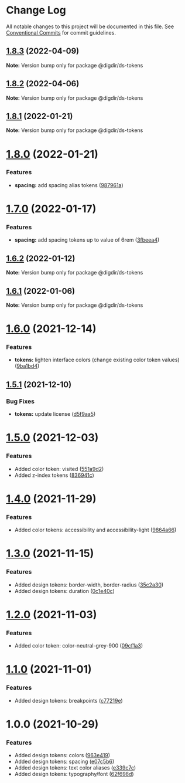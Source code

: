 # Change Log

All notable changes to this project will be documented in this file.
See [Conventional Commits](https://conventionalcommits.org) for commit guidelines.

## [1.8.3](https://github.com/felleslosninger/tlp-storybook-base/compare/@digdir/ds-tokens@1.8.1...@digdir/ds-tokens@1.8.3) (2022-04-09)

**Note:** Version bump only for package @digdir/ds-tokens






## [1.8.2](https://github.com/felleslosninger/tlp-storybook-base/compare/@digdir/ds-tokens@1.8.1...@digdir/ds-tokens@1.8.2) (2022-04-06)

**Note:** Version bump only for package @digdir/ds-tokens





## [1.8.1](https://github.com/felleslosninger/tlp-storybook-base/compare/@digdir/ds-tokens@1.8.0...@digdir/ds-tokens@1.8.1) (2022-01-21)

**Note:** Version bump only for package @digdir/ds-tokens





# [1.8.0](https://github.com/felleslosninger/tlp-storybook-base/compare/@digdir/ds-tokens@1.7.0...@digdir/ds-tokens@1.8.0) (2022-01-21)


### Features

* **spacing:** add spacing alias tokens ([987961a](https://github.com/felleslosninger/tlp-storybook-base/commit/987961aba3172cf6fd57255b7ede548920115e53))





# [1.7.0](https://github.com/felleslosninger/tlp-storybook-base/compare/@digdir/ds-tokens@1.6.2...@digdir/ds-tokens@1.7.0) (2022-01-17)


### Features

* **spacing:** add spacing tokens up to value of 6rem ([3fbeea4](https://github.com/felleslosninger/tlp-storybook-base/commit/3fbeea44385d40221a76d211f64ccf0ca178ae43))





## [1.6.2](https://github.com/felleslosninger/tlp-design-admin/compare/@digdir/ds-tokens@1.6.1...@digdir/ds-tokens@1.6.2) (2022-01-12)

**Note:** Version bump only for package @digdir/ds-tokens





## [1.6.1](https://github.com/felleslosninger/tlp-design-admin/compare/@digdir/ds-tokens@1.6.0...@digdir/ds-tokens@1.6.1) (2022-01-06)

**Note:** Version bump only for package @digdir/ds-tokens





# [1.6.0](https://github.com/felleslosninger/tlp-design-admin/compare/@digdir/ds-tokens@1.5.1...@digdir/ds-tokens@1.6.0) (2021-12-14)


### Features

* **tokens:** lighten interface colors (change existing color token values) ([9ba1bd4](https://github.com/felleslosninger/tlp-design-admin/commit/9ba1bd40688bf50832a4271294324170e8fd2790))





## [1.5.1](https://github.com/felleslosninger/tlp-design-admin/compare/@digdir/ds-tokens@1.5.0...@digdir/ds-tokens@1.5.1) (2021-12-10)


### Bug Fixes

* **tokens:** update license ([d5f9aa5](https://github.com/felleslosninger/tlp-design-admin/commit/d5f9aa55ba227999e151a823a0e09768d23598e4))





# [1.5.0](https://github.com/felleslosninger/tlp-design-admin/compare/@digdir/ds-tokens@1.4.0...@digdir/ds-tokens@1.5.0) (2021-12-03)


### Features

* Added color token: visited ([551a9d2](https://github.com/felleslosninger/tlp-design-admin/commit/551a9d20e477f7b139c81b1557d30b01bfd6825e))
* Added z-index tokens ([836941c](https://github.com/felleslosninger/tlp-design-admin/commit/836941cde5dfe42a5854814c0f7aa29d18588a5a))





# [1.4.0](https://github.com/felleslosninger/tlp-design-admin/compare/@digdir/ds-tokens@1.3.0...@digdir/ds-tokens@1.4.0) (2021-11-29)


### Features

* Added color tokens: accessibility and accessibility-light ([9864a66](https://github.com/felleslosninger/tlp-design-admin/commit/9864a6634695e3dc51ef68f80b82dcccc045b75a))





# [1.3.0](https://github.com/felleslosninger/tlp-design-admin/compare/@digdir/ds-tokens@1.2.0...@digdir/ds-tokens@1.3.0) (2021-11-15)


### Features

* Added design tokens: border-width, border-radius ([35c2a30](https://github.com/felleslosninger/tlp-design-admin/commit/35c2a30ba5aa7bf73e2136d36d98730ff728422a))
* Added design tokens: duration ([0c1e40c](https://github.com/felleslosninger/tlp-design-admin/commit/0c1e40c95a6cbc3c129a05281f3bde90ae4dcff0))





# [1.2.0](https://github.com/felleslosninger/tlp-design-admin/compare/@digdir/ds-tokens@1.1.0...@digdir/ds-tokens@1.2.0) (2021-11-03)


### Features

* Added color token: color-neutral-grey-900 ([09cf1a3](https://github.com/felleslosninger/tlp-design-admin/commit/09cf1a3a6e1c8f84a9899ab045fb8c711980aa91))





# [1.1.0](https://github.com/felleslosninger/tlp-design-admin/compare/@digdir/ds-tokens@1.0.0...@digdir/ds-tokens@1.1.0) (2021-11-01)


### Features

* Added design tokens: breakpoints ([c77219e](https://github.com/felleslosninger/tlp-design-admin/commit/c77219ef63355aa26f6c8c40039c18efc76e127a))





# 1.0.0 (2021-10-29)


### Features

* Added design tokens: colors ([963e419](https://github.com/felleslosninger/tlp-design-admin/commit/963e419389ab25ab85c74390b20645d398e5495a))
* Added design tokens: spacing ([e07c5b6](https://github.com/felleslosninger/tlp-design-admin/commit/e07c5b650f6b70cde5b40ed7c6be688885396ca4))
* Added design tokens: text color aliases ([e339c7c](https://github.com/felleslosninger/tlp-design-admin/commit/e339c7c0ca3a3083627aaccc26cf10539ce66a82))
* Added design tokens: typography/font ([62f698d](https://github.com/felleslosninger/tlp-design-admin/commit/62f698d60b3b3f71afca2d7cde1e798b216fd26f))

